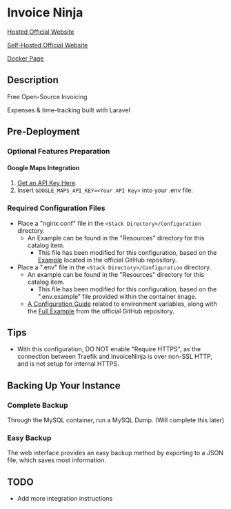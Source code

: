 # Invoice Ninja

[Hosted Official Website](https://www.invoiceninja.com/)

[Self-Hosted Official Website](https://www.invoiceninja.org/)

[Docker Page](https://hub.docker.com/r/invoiceninja/invoiceninja/)

## Description

  Free Open-Source Invoicing

  Expenses & time-tracking built with Laravel

## Pre-Deployment

### Optional Features Preparation

#### Google Maps Integration

1. [Get an API Key Here](https://developers.google.com/maps/documentation/javascript/get-api-key).
2. Insert `GOOGLE_MAPS_API_KEY=<Your API Key>` into your .env file.

### Required Configuration Files

* Place a "nginx.conf" file in the `<Stack Directory>/Configuration` directory.
  * An Example can be found in the "Resources" directory for this catalog item.
    * This file has been modified for this configuration, based on the [Example](https://github.com/invoiceninja/dockerfiles/blob/master/docker-compose/nginx.conf) located in the official GitHub repository.
* Place a ".env" file in the `<Stack Directory>/Configuration` directory.
  * An example can be found in the "Resources" directory for this catalog item.
    * This file has been modified for this configuration, based on the ".env.example" file provided within the container image.
  * [A Configuration Guide](https://invoice-ninja.readthedocs.io/en/latest/configure.html) related to environment variables, along with the [Full Example](https://github.com/invoiceninja/invoiceninja/blob/master/.env.example) from the official GitHub repository.

## Tips

* With this configuration, DO NOT enable "Require HTTPS", as the connection between Traefik and InvoiceNinja is over non-SSL HTTP, and is not setup for internal HTTPS.

## Backing Up Your Instance

### Complete Backup

Through the MySQL container, run a MySQL Dump.
(Will complete this later)

### Easy Backup

The web interface provides an easy backup method by exporting to a JSON file, which saves most information.

## TODO

* Add more integration instructions